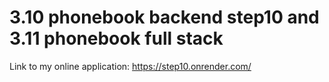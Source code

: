 # 3.10 phonebook backend step10 and 3.11 phonebook full stack

Link to my online application: https://step10.onrender.com/
